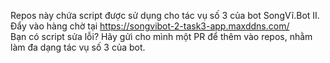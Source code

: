 Repos này chứa script được sử dụng cho tác vụ số 3 của bot SongVĩ.Bot II. Đẩy vào hàng chờ tại https://songvibot-2-task3-app.maxddns.com/  
Bạn có script sửa lỗi? Hãy gửi cho mình một PR để thêm vào repos, nhằm làm đa dạng tác vụ số 3 của bot.
